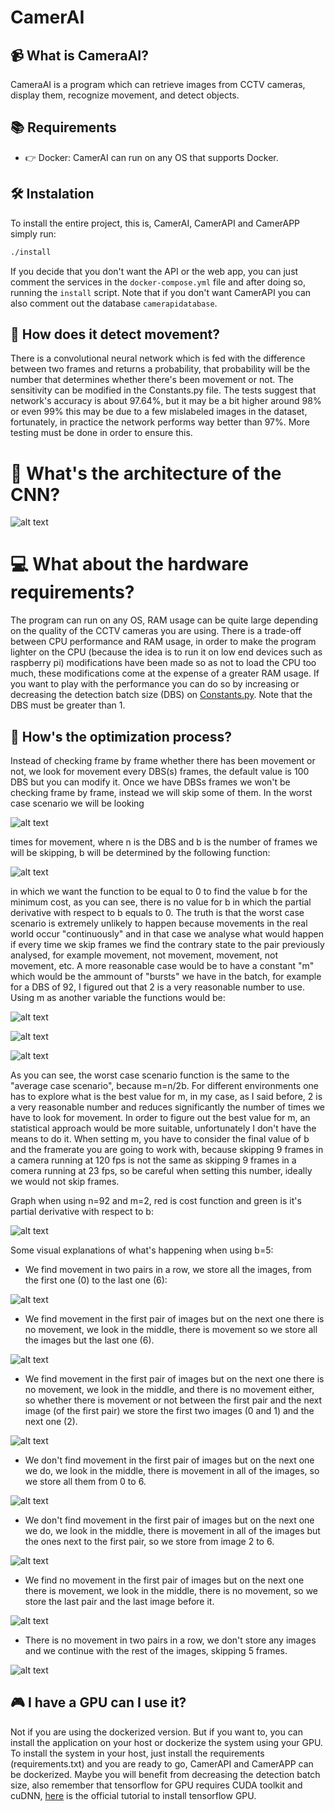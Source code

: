 # CamerAI

## 📹 What is CameraAI?
CameraAI is a program which can retrieve images from CCTV cameras, display them, recognize movement, and detect objects.

## 📚 Requirements
 - 👉 Docker: CamerAI can run on any OS that supports Docker.

## 🛠 Instalation
To install the entire project, this is, CamerAI, CamerAPI and CamerAPP simply run:

```bash
./install
```

If you decide that you don't want the API or the web app, you can just comment the services in the `docker-compose.yml` file and after doing so, running the `install` script.
Note that if you don't want CamerAPI you can also comment out the database `camerapidatabase`.

## 🤖 How does it detect movement?
There is a convolutional neural network which is fed with the difference between two frames and returns a probability, that probability will be the number that determines whether
there's been movement or not. The sensitivity can be modified in the Constants.py file. The tests suggest that network's accuracy is about 97.64%, but it may be a bit higher around 98% or even 99%
this may be due to a few mislabeled images in the dataset, fortunately, in practice the network performs way better than 97%. More testing must be done in order to ensure this.

# 🤖 What's the architecture of the CNN?
![alt text](https://github.com/santiagopardal/CamerAI/blob/master/docs/Lite%20CNN%20architecture.png)

# 💻 What about the hardware requirements?
The program can run on any OS, RAM usage can be quite large depending on the quality of the CCTV cameras you are using. There is a trade-off between CPU performance and RAM usage, in order to make the program lighter on the CPU (because the idea is to run it on low end devices such as raspberry pi) modifications have been made so as not to load the CPU too much, these modifications come at the expense of a greater RAM usage. If you want to play with the performance you can do so by increasing or decreasing the detection batch size
(DBS) on [Constants.py](https://github.com/santiagopardal/CamerAI/blob/master/Constants.py). Note that the DBS must be greater than 1.

## 🤔 How's the optimization process?
Instead of checking frame by frame whether there has been movement or not, we look for movement every DBS(s) frames, the default value is 100 DBS but you can modify it. Once
we have DBSs frames we won't be checking frame by frame, instead we will skip some of them. In the worst case scenario we will be looking

![alt text](https://github.com/santiagopardal/CamerAI/blob/master/docs/Math%20functions%20for%20CamerAI/Worst%20case/Cost%20function.png)

times for movement, where n is the DBS and b is the number of frames we will be skipping, b will be determined by the following function:

![alt text](https://github.com/santiagopardal/CamerAI/blob/master/docs/Math%20functions%20for%20CamerAI/Worst%20case/Cost%20function%20derivative%20with%20respect%20to%20b.png)

in which we want the function to be equal to 0 to find the value b for the minimum cost, as you can see, there is no
value for b in which the partial derivative with respect to b equals to 0.
The truth is that the worst case scenario is extremely unlikely to happen because movements in the real world occur "continuously" and in that case we analyse what would happen if every time we skip frames we find the contrary state to the pair previously analysed, for example movement, not movement, movement, not movement, etc. A more reasonable case would be to have a constant "m" which would be the ammount of "bursts" we have in the batch, for example for a DBS of 92, I figured out that 2 is a very reasonable number to use. Using m as another variable the functions would be:

![alt text](https://github.com/santiagopardal/CamerAI/blob/master/docs/Math%20functions%20for%20CamerAI/Average%20case/Cost%20function.png)

![alt text](https://github.com/santiagopardal/CamerAI/blob/master/docs/Math%20functions%20for%20CamerAI/Average%20case/Cost%20function%20derivative%20with%20respect%20to%20b.png)

![alt text](https://github.com/santiagopardal/CamerAI/blob/master/docs/Math%20functions%20for%20CamerAI/Average%20case/b%20value.png)

As you can see, the worst case scenario function is the same to the "average case scenario", because m=n/2b. For different environments one has to explore what is the best value for m, in my case, as I said before, 2 is a very reasonable number and reduces significantly the number of times we have to look for movement. In order to figure out the best value for m, an statistical approach would be more suitable, unfortunately I don't have the means to do it. When setting m, you have to consider the final value of b and the framerate you are going to work with, because skipping 9 frames in a camera running at 120 fps is not the same as skipping 9 frames in a comera running at 23 fps, so be careful when setting this number, ideally we would not skip frames.

Graph when using n=92 and m=2, red is cost function and green is it's partial derivative with respect to b:

![alt text](https://github.com/santiagopardal/CamerAI/blob/master/docs/Math%20functions%20for%20CamerAI/graph.png)

Some visual explanations of what's happening when using b=5:

- We find movement in two pairs in a row, we store all the images, from the first one (0) to the last one (6):

![alt text](https://github.com/santiagopardal/CamerAI/blob/master/docs/GIFS/M-M.gif)

- We find movement in the first pair of images but on the next one there is no movement, we look in the middle, there is movement so we store all the images but the last one (6).

![alt text](https://github.com/santiagopardal/CamerAI/blob/master/docs/GIFS/M-NM-M.gif)

- We find movement in the first pair of images but on the next one there is no movement, we look in the middle, and there is no movement either, so whether there is movement or not between the first pair and the next image (of the first pair) we store the first two images (0 and 1) and the next one (2).

![alt text](https://github.com/santiagopardal/CamerAI/blob/master/docs/GIFS/M-NM-NM-NM.gif)

- We don't find movement in the first pair of images but on the next one we do, we look in the middle, there is movement in all of the images, so we store all them from 0 to 6.

![alt text](https://github.com/santiagopardal/CamerAI/blob/master/docs/GIFS/NM-M-M-M.gif)

- We don't find movement in the first pair of images but on the next one we do, we look in the middle, there is movement in all of the images but the ones next to the first pair, so we store from image 2 to 6.

![alt text](https://github.com/santiagopardal/CamerAI/blob/master/docs/GIFS/NM-M-M-NM.gif)

- We find no movement in the first pair of images but on the next one there is movement, we look in the middle, there is no movement, so we store the last pair and the last image before it.

![alt text](https://github.com/santiagopardal/CamerAI/blob/master/docs/GIFS/NM-M-NM.gif)

- There is no movement in two pairs in a row, we don't store any images and we continue with the rest of the images, skipping 5 frames.

![alt text](https://github.com/santiagopardal/CamerAI/blob/master/docs/GIFS/NM-NM.gif)


## 🎮 I have a GPU can I use it?
Not if you are using the dockerized version. But if you want to, you can install the application on your host or dockerize the system using your GPU.
To install the system in your host, just install the requirements (requirements.txt) and you are ready to go, CamerAPI and CamerAPP can be dockerized. Maybe you will benefit from decreasing the detection batch size, also remember that tensorflow for GPU requires CUDA toolkit and cuDNN, [here](https://www.tensorflow.org/install/gpu) is the official tutorial to install tensorflow GPU.
